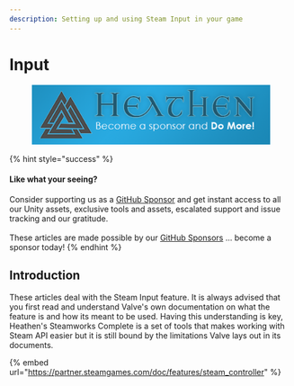```yaml
---
description: Setting up and using Steam Input in your game
---
```


# Input

<figure><img src="../../../../../.gitbook/assets/512x128 Sponsor Banner.png" alt="Become a sponsor and Do More"><figcaption></figcaption></figure>

{% hint style="success" %}
#### Like what your seeing?

Consider supporting us as a [GitHub Sponsor](../../../../../company/become-a-sponsor.md) and get instant access to all our Unity assets, exclusive tools and assets, escalated support and issue tracking and our gratitude.\
\
These articles are made possible by our [GitHub Sponsors](https://github.com/sponsors/heathen-engineering) ... become a sponsor today!
{% endhint %}

## Introduction

These articles deal with the Steam Input feature. It is always advised that you first read and understand Valve's own documentation on what the feature is and how its meant to be used. Having this understanding is key, Heathen's Steamworks Complete is a set of tools that makes working with Steam API easier but it is still bound by the limitations Valve lays out in its documents.

{% embed url="https://partner.steamgames.com/doc/features/steam_controller" %}

